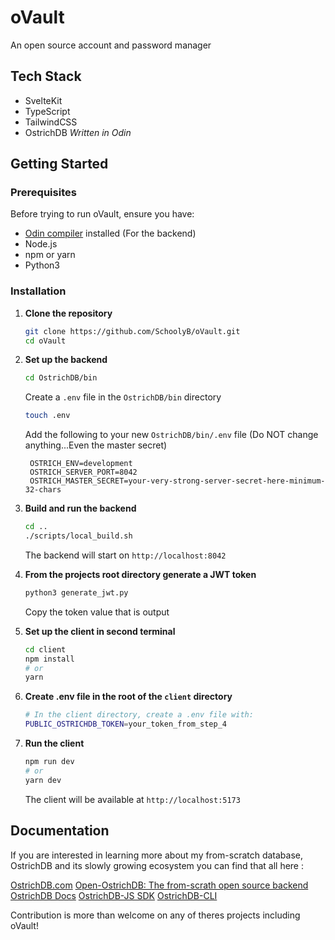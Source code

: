 # oVault

An open source account and password manager

## Tech Stack
- SvelteKit
- TypeScript
- TailwindCSS
- OstrichDB *Written in Odin*

## Getting Started

### Prerequisites

Before trying to run oVault, ensure you have:
- [Odin compiler](https://odin-lang.org/) installed (For the backend)
- Node.js
- npm or yarn
- Python3

### Installation

1. **Clone the repository**
   ```bash
   git clone https://github.com/SchoolyB/oVault.git
   cd oVault
   ```

2. **Set up the backend**
   ```bash
   cd OstrichDB/bin
   ```
   Create a `.env` file in the `OstrichDB/bin` directory
   ``` bash
   touch .env
   ```
   Add the following to your new `OstrichDB/bin/.env` file (Do NOT change anything...Even the master secret)
   ```
    OSTRICH_ENV=development
    OSTRICH_SERVER_PORT=8042
    OSTRICH_MASTER_SECRET=your-very-strong-server-secret-here-minimum-32-chars
    ```

3. **Build and run the backend**
   ```bash
   cd ..
   ./scripts/local_build.sh
   ```
   The backend will start on `http://localhost:8042`

4. **From the projects root directory generate a JWT token**
   ```bash
   python3 generate_jwt.py
   ```
   Copy the token value that is output

5. **Set up the client in second terminal**
   ```bash
   cd client
   npm install
   # or
   yarn
   ```

6. **Create .env file in the root of the `client` directory**
   ```bash
   # In the client directory, create a .env file with:
   PUBLIC_OSTRICHDB_TOKEN=your_token_from_step_4
   ```

7. **Run the client**
   ```bash
   npm run dev
   # or
   yarn dev
   ```
   The client will be available at `http://localhost:5173`

## Documentation
If you are interested in learning more about my from-scratch database, OstrichDB and its slowly growing ecosystem you can find that all here :

[OstrichDB.com](https://OstrichDB.com)
[Open-OstrichDB: The from-scrath open source backend](https://github.com/Archetype-Dynamics/Open-OstrichDB)
[OstrichDB Docs](https://ostrichdb-docs.vercel.app/)
[OstrichDB-JS SDK](https://github.com/Archetype-Dynamics/ostrichdb-js)
[OstrichDB-CLI](https://github.com/Archetype-Dynamics/OstrichDB-CLI)


Contribution is more than welcome on any of theres projects including oVault!